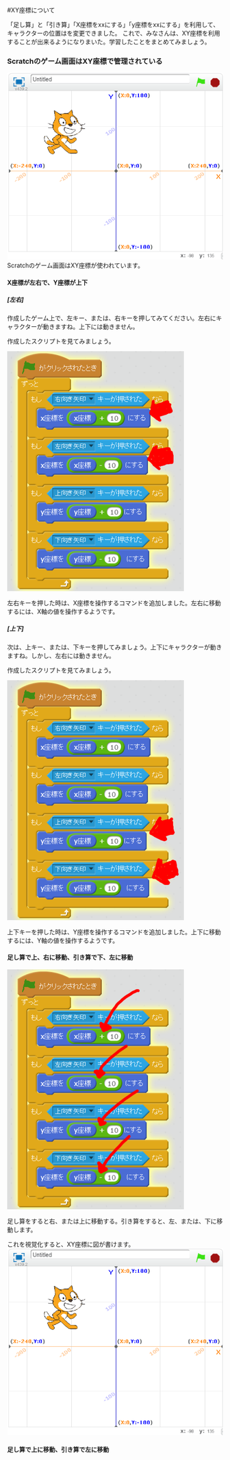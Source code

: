 #XY座標について

「足し算」と「引き算」「X座標をxxにする」「y座標をxxにする」を利用して、キャラクターの位置はを変更できました。
これで、みなさんは、XY座標を利用することが出来るようになりまいた。学習したことをまとめてみましょう。


### Scratchのゲーム画面はXY座標で管理されている
![](gridchart.png)
Scratchのゲーム画面はXY座標が使われています。


#### X座標が左右で、Y座標が上下
##### [左右]
作成したゲーム上で、左キー、または、右キーを押してみてください。左右にキャラクターが動きますね。上下には動きません。

作成したスクリプトを見てみましょう。

![](move_lrtd_xaxis.png)

左右キーを押した時は、X座標を操作するコマンドを追加しました。左右に移動するには、X軸の値を操作するようです。

##### [上下]
次は、上キー、または、下キーを押してみましょう。上下にキャラクターが動きますね。しかし、左右には動きません。

作成したスクリプトを見てみましょう。

![](move_lrtd_yaxis.png)

上下キーを押した時は、Y座標を操作するコマンドを追加しました。上下に移動するには、Y軸の値を操作するようです。




#### 足し算で上、右に移動、引き算で下、左に移動


![](move_lrtd_add_sub.png)

足し算をすると右、または上に移動する。引き算をすると、左、または、下に移動します。

これを視覚化すると、XY座標に図が書けます。
![](gridchart.png)




#### 足し算で上に移動、引き算で左に移動

